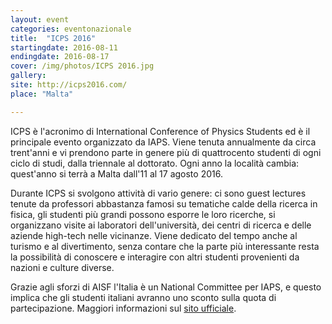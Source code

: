```yaml
---
layout: event
categories: eventonazionale
title:  "ICPS 2016"
startingdate: 2016-08-11
endingdate: 2016-08-17
cover: /img/photos/ICPS 2016.jpg
gallery: 
site: http://icps2016.com/
place: "Malta"

---
```


ICPS è l'acronimo di International Conference of Physics Students ed è il principale evento organizzato da IAPS. Viene tenuta annualmente da circa trent'anni e vi prendono parte in genere più di quattrocento studenti di ogni ciclo di studi, dalla triennale al dottorato. Ogni anno la località cambia: quest'anno si terrà a Malta dall'11 al 17 agosto 2016.

Durante ICPS si svolgono attività di vario genere: ci sono guest lectures tenute da professori abbastanza famosi su tematiche calde della ricerca in fisica, gli studenti più grandi possono esporre le loro ricerche, si organizzano visite ai laboratori dell'università, dei centri di ricerca e delle aziende high-tech nelle vicinanze. Viene dedicato del tempo anche al turismo e al divertimento, senza contare che la parte più interessante resta la possibilità di conoscere e interagire con altri studenti provenienti da nazioni e culture diverse.

Grazie agli sforzi di AISF l'Italia è un National Committee per IAPS, e questo implica che gli studenti italiani avranno uno sconto sulla quota di partecipazione. Maggiori informazioni sul [sito ufficiale](http://icps2016.com).
